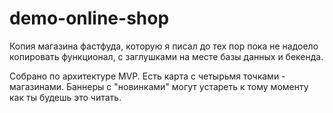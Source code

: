 # demo-online-shop

Копия магазина фастфуда, которую я писал до тех пор пока не надоело копировать функционал, с заглушками на месте базы данных и бекенда. 

Собрано по архитектуре MVP.
Есть карта с четырьмя точками - магазинами.
Баннеры с "новинками" могут устареть к тому моменту как ты будешь это читать.
